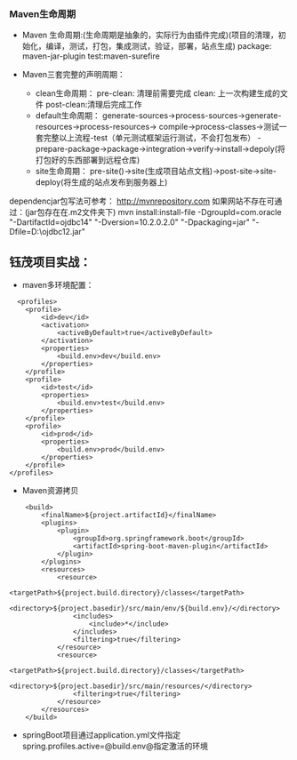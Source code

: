 ### Maven生命周期
+ Maven 生命周期:(生命周期是抽象的，实际行为由插件完成)(项目的清理，初始化，编译，测试，打包，集成测试，验证，部署，站点生成)
package: maven-jar-plugin
test:maven-surefire
- Maven三套完整的声明周期：

    + clean生命周期：
    pre-clean: 清理前需要完成
    clean: 上一次构建生成的文件
    post-clean:清理后完成工作
    + default生命周期：
    generate-sources->process-sources->generate-resources->process-resources->
    compile->process-classes->测试一套完整以上流程-test（单元测试框架运行测试，不会打包发布）
    -prepare-package->package->integration->verify->install->depoly(将打包好的东西部署到远程仓库)
    + site生命周期：
    pre-site()->site(生成项目站点文档)->post-site->site-deploy(将生成的站点发布到服务器上)

dependencjar包写法可参考：
    http://mvnrepository.com
    如果网站不存在可通过：(jar包存在在.m2文件夹下)
        mvn install:install-file -DgroupId=com.oracle "-DartifactId=ojdbc14" "-Dversion=10.2.0.2.0" "-Dpackaging=jar" "-Dfile=D:\ojdbc12.jar"

## 钰茂项目实战：
+ maven多环境配置：
``` 
  <profiles>
    <profile>
        <id>dev</id>
        <activation>
            <activeByDefault>true</activeByDefault>
        </activation>
        <properties>
            <build.env>dev</build.env>
        </properties>
    </profile>
    <profile>
        <id>test</id>
        <properties>
            <build.env>test</build.env>
        </properties>
    </profile>
    <profile>
        <id>prod</id>
        <properties>
            <build.env>prod</build.env>
        </properties>
    </profile>
</profiles>
```
+ Maven资源拷贝
```
    <build>
        <finalName>${project.artifactId}</finalName>
        <plugins>
            <plugin>
                <groupId>org.springframework.boot</groupId>
                <artifactId>spring-boot-maven-plugin</artifactId>
            </plugin>
        </plugins>
        <resources>
            <resource>
                <targetPath>${project.build.directory}/classes</targetPath>
                <directory>${project.basedir}/src/main/env/${build.env}/</directory>
                <includes>
                    <include>*</include>
                </includes>
                <filtering>true</filtering>
            </resource>
            <resource>
                <targetPath>${project.build.directory}/classes</targetPath>
                <directory>${project.basedir}/src/main/resources/</directory>
                <filtering>true</filtering>
            </resource>
        </resources>
    </build>
```
+ springBoot项目通过application.yml文件指定spring.profiles.active=@build.env@指定激活的环境

